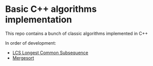 # Basic C++ algorithms implementation

This repo contains a bunch of classic algorithms implemented in C++

In order of development:
* [LCS Longest Common Subsequence](LCS/)
* [Mergesort](Merge_Stort/)
